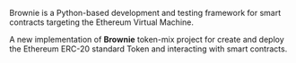 Brownie is a Python-based development and testing framework for smart contracts targeting the Ethereum Virtual Machine.


A new implementation of __Brownie__ token-mix project for create and deploy the Ethereum ERC-20 standard Token and interacting with smart contracts.
